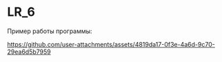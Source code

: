 # LR_6
 
Пример работы программы:

https://github.com/user-attachments/assets/4819da17-0f3e-4a6d-9c70-29ea6d5b7959

